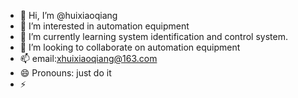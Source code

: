- 👋 Hi, I’m @huixiaoqiang
- 👀 I’m interested in automation equipment
- 🌱 I’m currently learning  system identification and control system.
- 💞️ I’m looking to collaborate on automation equipment
- 📫 email:xhuixiaoqiang@163.com
- 😄 Pronouns: just do it
- ⚡

<!---
huixiaoqiang/huixiaoqiang is a ✨ special ✨ repository because its `README.md` (this file) appears on your GitHub profile.
You can click the Preview link to take a look at your changes.
--->
